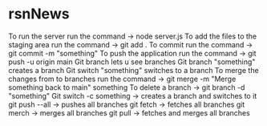 # rsnNews
To run the server run the command -> node server.js
To add the files to the staging area run the command -> git add .
To commit run the command -> git commit -m "something"
To push the application run the command -> git push -u origin main
Git branch lets u see branches
Git branch "something" creates a branch
Git switch "something" switches to a branch
To merge the changes from to branches run the command -> git merge -m "Merge something back to main" something
To delete a branch -> git branch -d "something"
Git switch -c something -> creates a branch and switches to it
git push --all -> pushes all branches
git fetch -> fetches all branches
git merch -> merges all branches
git pull -> fetches and merges all branches